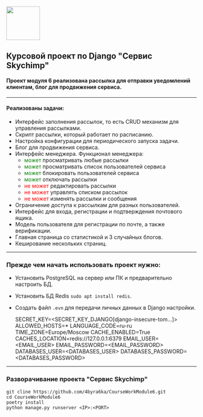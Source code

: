 # <img src="https://notion-emojis.s3-us-west-2.amazonaws.com/prod/svg-twitter/1f412.svg" width="89"/>

## Курсовой проект по Django "Сервис Skychimp"

#### Проект модуля 6 реализована рассылка для отправки уведомлений клиентам, блог для продвижения сервиса.
***
#### Реализованы задачи:
* Интерфейс заполнения рассылок, то есть CRUD механизм для управления рассылками.
* Скрипт рассылки, который работает по расписанию.
* Настройка конфигурации для периодического запуска задачи.
* Блог для продвижения сервиса.
* Интерфейс менеджера. Функционал менеджера:
  * <span style="color : green">может</span> просматривать любые рассылки
  * <span style="color : green">может</span> просматривать список пользователей сервиса
  * <span style="color : green">может</span> блокировать пользователей сервиса
  * <span style="color : green">может</span> отключать рассылки
  * <span style="color : red">не может</span> редактировать рассылки
  * <span style="color : red">не может</span> управлять списком рассылок
  * <span style="color : red">не может</span> изменять рассылки и сообщения
* Ограничение доступа к рассылкам для разных пользователей.
* Интерфейс для входа, регистрации и подтверждения почтового ящика.
* Модель пользователя для регистрации по почте, а также верификации.
* Главная страница со статистикой и 3 случайных блогов.
* Кеширование нескольких страниц.
***
### Прежде чем начать использовать проект нужно:
* Установить PostgreSQL на сервер или ПК и предварительно настроить БД.
* Установить БД Redis `sudo apt install redis`.
* Создать файл `.evn` для передачи личных данных в Django настройки.

    
    SECRET_KEY=<SECRET_KEY_DJANGO[django-insecure-tom...]>
    ALLOWED_HOSTS=*
    LANGUAGE_CODE=ru-ru
    TIME_ZONE=Europe/Moscow
    CACHE_ENABLED=True
    CACHES_LOCATION=redis://127.0.0.1:6379
    EMAIL_USER=<EMAIL_USER>
    EMAIL_PASSWORD=<EMAIL_PASSWORD>
    DATABASES_USER=<DATABASES_USER>
    DATABASES_PASSWORD=<DATABASES_PASSWORD>

***
### Разворачивание проекта "Сервис Skychimp"
    git cline https://github.com/4byra6ka/CourseWorkModule6.git
    cd CourseWorkModule6
    poetry install
    python manage.py runserver <IP>:<PORT>
